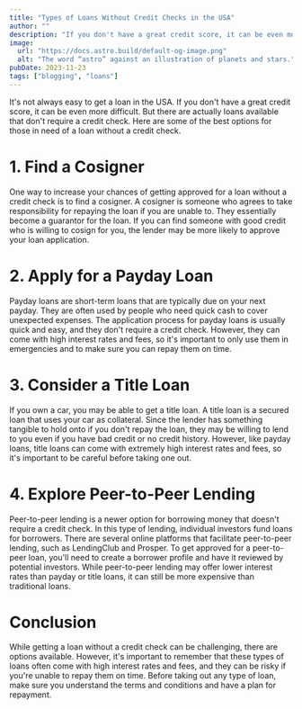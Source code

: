 ```yaml
---
title: "Types of Loans Without Credit Checks in the USA"
author: ""
description: "If you don't have a great credit score, it can be even more difficult. But there are actually loans available that don't require a credit check."
image:
  url: "https://docs.astro.build/default-og-image.png"
  alt: "The word “astro” against an illustration of planets and stars."
pubDate: 2023-11-23
tags: ["blogging", "loans"]
---
```

It's not always easy to get a loan in the USA. If you don't have a great credit score, it can be even more difficult. But there are actually loans available that don't require a credit check. Here are some of the best options for those in need of a loan without a credit check.

# 1. Find a Cosigner

One way to increase your chances of getting approved for a loan without a credit check is to find a cosigner. A cosigner is someone who agrees to take responsibility for repaying the loan if you are unable to. They essentially become a guarantor for the loan. If you can find someone with good credit who is willing to cosign for you, the lender may be more likely to approve your loan application.

# 2. Apply for a Payday Loan

Payday loans are short-term loans that are typically due on your next payday. They are often used by people who need quick cash to cover unexpected expenses. The application process for payday loans is usually quick and easy, and they don't require a credit check. However, they can come with high interest rates and fees, so it's important to only use them in emergencies and to make sure you can repay them on time.

# 3. Consider a Title Loan

If you own a car, you may be able to get a title loan. A title loan is a secured loan that uses your car as collateral. Since the lender has something tangible to hold onto if you don't repay the loan, they may be willing to lend to you even if you have bad credit or no credit history. However, like payday loans, title loans can come with extremely high interest rates and fees, so it's important to be careful before taking one out.

# 4. Explore Peer-to-Peer Lending

Peer-to-peer lending is a newer option for borrowing money that doesn't require a credit check. In this type of lending, individual investors fund loans for borrowers. There are several online platforms that facilitate peer-to-peer lending, such as LendingClub and Prosper. To get approved for a peer-to-peer loan, you'll need to create a borrower profile and have it reviewed by potential investors. While peer-to-peer lending may offer lower interest rates than payday or title loans, it can still be more expensive than traditional loans.

# Conclusion

While getting a loan without a credit check can be challenging, there are options available. However, it's important to remember that these types of loans often come with high interest rates and fees, and they can be risky if you're unable to repay them on time. Before taking out any type of loan, make sure you understand the terms and conditions and have a plan for repayment.
